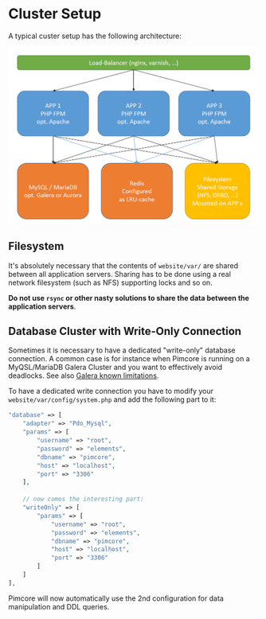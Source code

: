 # Cluster Setup

A typical custer setup has the following architecture: 

![Pimcore_Cluster_Setup](../../img/cluster-setup.png) 

## Filesystem
It's absolutely necessary that the contents of `website/var/` are shared between all application servers.
Sharing has to be done using a real network filesystem (such as NFS) supporting locks and so on. 

**Do not use `rsync` or other nasty solutions to share the data between the application servers**. 


## Database Cluster with Write-Only Connection 
Sometimes it is necessary to have a dedicated "write-only" database connection. A common case is for instance when Pimcore is running on a MyQSL/MariaDB Galera Cluster and you want to effectively avoid deadlocks. 
See also [Galera known limitations](https://mariadb.com/kb/en/mariadb/mariadb-galera-cluster-known-limitations/).  
 
To have a dedicated write connection you have to modify your `website/var/config/system.php` and add the following part to it:  

```php
"database" => [
    "adapter" => "Pdo_Mysql",
    "params" => [
        "username" => "root",
        "password" => "elements",
        "dbname" => "pimcore",
        "host" => "localhost",
        "port" => "3306"
    ],
  
    // now comes the interesting part:
    "writeOnly" => [
        "params" => [
            "username" => "root",
            "password" => "elements",
            "dbname" => "pimcore",
            "host" => "localhost",
            "port" => "3306"
        ]
    ]
],
```

Pimcore will now automatically use the 2nd configuration for data manipulation and DDL queries. 

